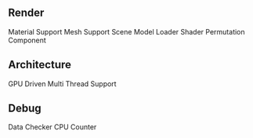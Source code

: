 ## Render
Material Support
Mesh Support
Scene
Model Loader
Shader Permutation
Component

## Architecture
GPU Driven
Multi Thread Support

## Debug
Data Checker
CPU Counter
